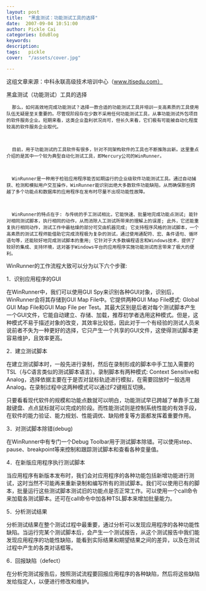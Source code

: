 ```yaml
---
layout: post  
title:  "黑盒测试：功能测试工具的选择"
date:  2007-09-04 10:51:00
author: Pickle Cai  
categories: EduBlog  
keywords: 
description:   
tags:	pickle   
cover:  "/assets/cover.jpg"  

---
```


这组文章来源：中科永联高级技术培训中心（www.itisedu.com）



黑盒测试（功能测试）工具的选择 

      那么，如何高效地完成功能测试？选择一款合适的功能测试工具并培训一支高素质的工具使用队伍无疑是至关重要的。尽管现阶段存在少数不采用任何功能测试工具，从事功能测试外包项目的软件服务企业。短期来看，这类企业盈利状况尚可，但长久来看，它们极有可能被自动化程度较高的软件服务企业取代。 



      目前，用于功能测试的工具软件有很多，针对不同架构软件的工具也不断推陈出新。这里重点介绍的是其中一个较为典型自动化测试工具，即Mercury公司的WinRunner。 



      WinRunner是一种用于检验应用程序能否如期运行的企业级软件功能测试工具。通过自动捕获、检测和模拟用户交互操作，WinRunner能识别出绝大多数软件功能缺陷，从而确保那些跨越了多个功能点和数据库的应用程序在发布时尽量不出现功能性故障。 



      WinRunner的特点在于: 与传统的手工测试相比，它能快速、批量地完成功能点测试; 能针对相同测试脚本，执行相同的动作，从而消除人工测试所带来的理解上的误差; 此外，它还能重复执行相同动作，测试工作中最枯燥的部分可交由机器完成; 它支持程序风格的测试脚本，一个高素质的测试工程师能借助它完成流程极为复杂的测试，通过使用通配符、宏、条件语句、循环语句等，还能较好地完成测试脚本的重用; 它针对于大多数编程语言和Windows技术，提供了较好的集成、支持环境，这对基于Windows平台的应用程序实施功能测试而言带来了极大的便利。 



WinRunner的工作流程大致可以分为以下六个步骤: 



1．识别应用程序的GUI 



在WinRunner中，我们可以使用GUI Spy来识别各种GUI对象，识别后，WinRunner会将其存储到GUI Map File中。它提供两种GUI Map File模式: Global GUI Map File和GUI Map File per Test。其最大区别是后者对每个测试脚本产生一个GUI文件，它能自动建立、存储、加载，推荐初学者选用这种模式。但是，这种模式不易于描述对象的改变，其效率比较低，因此对于一个有经验的测试人员来说前者不失为一种更好的选择，它只产生一个共享的GUI文件，这使得测试脚本更容易维护，且效率更高。 



2．建立测试脚本 



在建立测试脚本时，一般先进行录制，然后在录制形成的脚本中手工加入需要的TSL（与C语言类似的测试脚本语言）。录制脚本有两种模式: Context Sensitive和Analog，选择依据主要在于是否对鼠标轨迹进行模拟，在需要回放时一般选用Analog。在录制过程中这两种模式可以通过F2键相互切换。 



只要看看现代软件的规模和功能点数就可以明白，功能测试早已跨越了单靠手工敲敲键盘、点点鼠标就可以完成的阶段。而性能测试则是控制系统性能的有效手段，在软件的能力验证、能力规划、性能调优、缺陷修复等方面都发挥着重要作用。 



3．对测试脚本除错(debug) 



在WinRunner中有专门一个Debug Toolbar用于测试脚本除错。可以使用step、pause、breakpoint等来控制和跟踪测试脚本和查看各种变量值。 



4．在新版应用程序执行测试脚本 



当应用程序有新版本发布时，我们会对应用程序的各种功能包括新增功能进行测试，这时当然不可能再来重新录制和编写所有的测试脚本。我们可以使用已有的脚本，批量运行这些测试脚本测试旧的功能点是否正常工作。可以使用一个call命令来加载各测试脚本。还可在call命令中加各种TSL脚本来增加批量能力。 



5．分析测试结果 



分析测试结果在整个测试过程中最重要，通过分析可以发现应用程序的各种功能性缺陷。当运行完某个测试脚本后，会产生一个测试报告，从这个测试报告中我们能发现应用程序的功能性缺陷，能看到实际结果和期望结果之间的差异，以及在测试过程中产生的各类对话框等。 



6．回报缺陷（defect） 



在分析完测试报告后，按照测试流程要回报应用程序的各种缺陷，然后将这些缺陷发给指定人，以便进行修改和维护。



		    
